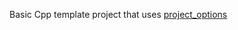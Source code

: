 Basic Cpp template project that uses [project_options](https://github.com/aminya/project_options/tree/main)

